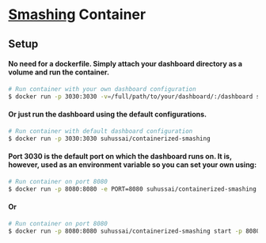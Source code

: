 # [Smashing](https://github.com/dashing-io/smashing/wiki) Container

## Setup
#### No need for a dockerfile. Simply attach your dashboard directory as a volume and run the container.
```bash
# Run container with your own dashboard configuration
$ docker run -p 3030:3030 -v=/full/path/to/your/dashboard/:/dashboard suhussai/containerized-smashing
```

#### Or just run the dashboard using the default configurations.
```bash
# Run container with default dashboard configuration
$ docker run -p 3030:3030 suhussai/containerized-smashing
```
#### Port 3030 is the default port on which the dashboard runs on. It is, however, used as an environment variable so you can set your own using:
```bash
# Run container on port 8080
$ docker run -p 8080:8080 -e PORT=8080 suhussai/containerized-smashing
```

#### Or
```bash
# Run container on port 8080
$ docker run -p 8080:8080 suhussai/containerized-smashing start -p 8080
```

